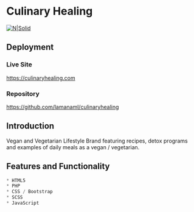 # Culinary Healing

[![N|Solid](http://culinaryhealing.com/assets/images/culinaryhealing.png)](https://culinaryhealing.com)
## Deployment
 ### Live Site
 https://culinaryhealing.com

 ### Repository
 https://github.com/lamanaml/culinaryhealing



## Introduction
Vegan and Vegetarian Lifestyle Brand featuring recipes, detox programs and examples of daily meals as a vegan / vegetarian.


## Features and Functionality
```python
* HTML5
* PHP
* CSS / Bootstrap
* SCSS
* JavaScript

```












